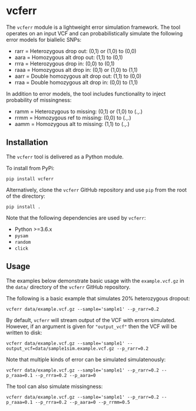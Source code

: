 # vcferr

The `vcferr` module is a lightweight error simulation framework. The tool operates on an input VCF and can probabilistically simulate the following error models for biallelic SNPs:

- rarr = Heterozygous drop out: (0,1) or (1,0) to (0,0)
- aara = Homozygous alt drop out: (1,1) to (0,1)
- rrra = Heterozygous drop in: (0,0) to (0,1)
- raaa = Homozygous alt drop in: (0,1) or (1,0) to (1,1)
- aarr = Double homozygous alt drop out: (1,1) to (0,0)
- rraa = Double homozygous alt drop in: (0,0) to (1,1)

In addition to error models, the tool includes functionality to inject probability of missingness:

- ramm = Heterozygous to missing: (0,1) or (1,0) to (.,.)
- rrmm = Homozygous ref to missing: (0,0) to (.,.)
- aamm = Homozygous alt to missing: (1,1) to (.,.)

## Installation

The `vcferr` tool is delivered as a Python module. 

To install from PyPi:

```
pip install vcferr
```

Alternatively, clone the `vcferr` GitHub repository and use `pip` from the root of the directory:


```
pip install .
```

Note that the following dependencies are used by `vcferr`:

- Python >=3.6.x
- `pysam`
- `random`
- `click`

## Usage

The examples below demonstrate basic usage with the `example.vcf.gz` in the `data/` directory of the `vcferr` GitHub repository.

The following is a basic example that simulates 20% heterozygous dropout:

```
vcferr data/example.vcf.gz --sample='sample1' --p_rarr=0.2
```

By default, `vcferr` will stream output of the VCF with errors simulated. However, if an argument is given for `"output_vcf"` then the VCF will be written to disk:

```
vcferr data/example.vcf.gz --sample='sample1' --output_vcf=data/sample1sim.example.vcf.gz --p_rarr=0.2
```

Note that multiple kinds of error can be simulated simulatenously:

```
vcferr data/example.vcf.gz --sample='sample1' --p_rarr=0.2 --p_raaa=0.1 --p_rrra=0.2 --p_aara=0
```

The tool can also simulate missingness:

```
vcferr data/example.vcf.gz --sample='sample1' --p_rarr=0.2 --p_raaa=0.1 --p_rrra=0.2 --p_aara=0 --p_rrmm=0.5
```

